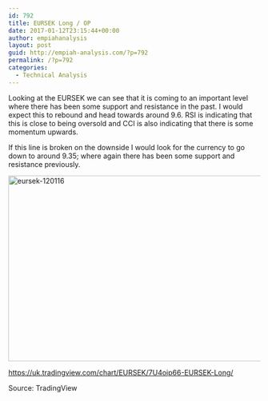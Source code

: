 ```yaml
---
id: 792
title: EURSEK Long / OP
date: 2017-01-12T23:15:44+00:00
author: empiahanalysis
layout: post
guid: http://empiah-analysis.com/?p=792
permalink: /?p=792
categories:
  - Technical Analysis
---
```

Looking at the EURSEK we can see that it is coming to an important level where there has been some support and resistance in the past. I would expect this to rebound and head towards around 9.6. RSI is indicating that this is close to being oversold and CCI is also indicating that there is some momentum upwards.

If this line is broken on the downside I would look for the currency to go down to around 9.35; where again there has been some support and resistance previously.

<img loading="lazy" class="alignnone size-full wp-image-795" src="https://empiahanalysis.files.wordpress.com/2017/01/eursek-120116.png?resize=640%2C372" alt="eursek-120116" width="640" height="372" data-recalc-dims="1" /> 

<https://uk.tradingview.com/chart/EURSEK/7U4oip66-EURSEK-Long/>

Source: TradingView
